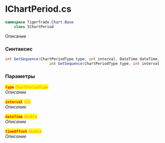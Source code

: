
# IChartPeriod.cs
```csharp
namespace TigerTrade.Chart.Base  
    class IChartPeriod
```

Описание

### Синтаксис
```csharp
int GetSequence(ChartPeriodType type, int interval, DateTime dateTime, double timeOffset)
                    int GetSequence(ChartPeriodType type, int interval, double dateTime, double timeOffset)
```

### Параметры  
<mark style="color:red;">**`type`**</mark> <mark style="color:coral;">`ChartPeriodType`</mark>  
 *Описание*  
  
<mark style="color:red;">**`interval`**</mark> <mark style="color:coral;">`int`</mark>  
 *Описание*  
  
<mark style="color:red;">**`dateTime`**</mark> <mark style="color:coral;">`double`</mark>  
 *Описание*  
  
<mark style="color:red;">**`timeOffset`**</mark> <mark style="color:coral;">`double`</mark>  
 *Описание*  
  

                    
                    